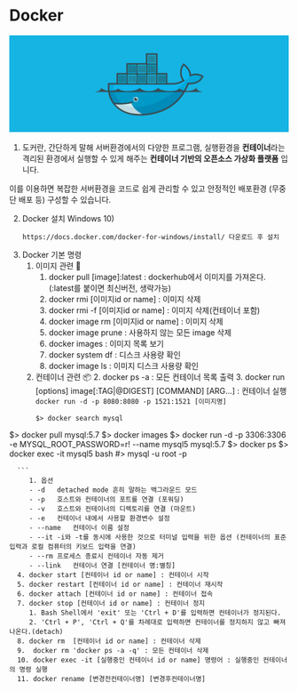 # Docker
<img src="./docker.jpg" title="Docker Title" alt="Docker_Whale"></img><br/>
1. 도커란, 간단하게 말해 서버환경에서의 다양한 프로그램, 실행환경을 **컨테이너**라는 격리된 환경에서 실행할 수 있게 해주는 **컨테이너 기반의 오픈소스 가상화 플랫폼** 입니다.

이를 이용하면 복잡한 서버환경을 코드로 쉽게 관리할 수 있고 안정적인 배포환경 (무중단 배포 등) 구성할 수 있습니다.

2. Docker 설치 Windows 10)   
   ```
   https://docs.docker.com/docker-for-windows/install/ 다운로드 후 설치
   ```
3. Docker 기본 명령
   1. 이미지 관련 📜
      1. docker pull [image]:latest : dockerhub에서 이미지를 가져온다.
         (:latest를 붙이면 최신버전, 생략가능)
      1. docker rmi [이미지id or name] :  이미지 삭제
      2. docker rmi -f [이미지id or name] : 이미지 삭제(컨테이너 포함)
      4. docker image rm [이미지id or name] : 이미지 삭제
      5. docker image prune : 사용하지 않는 모든 image 삭제
      6. docker images : 이미지 목록 보기
      7. docker system df : 디스크 사용량 확인
      8. docker image ls : 이미지 디스크 사용량 확인
   2. 컨테이너 관련 📦
      2. docker ps -a : 모든 컨테이너 목록 출력
      3. docker run [options] image[:TAG|@DIGEST] [COMMAND] [ARG...] : 컨테이너 실행
      ``` docker run -d -p 8080:8080 -p 1521:1521 [이미지명]```
      ```
      $> docker search mysql
$> docker pull mysql:5.7
$> docker images
$> docker run -d -p 3306:3306 -e MYSQL_ROOT_PASSWORD=r! --name mysql5 mysql:5.7
$> docker ps
$> docker exec -it mysql5 bash
#> mysql -u root -p

      ```
         1. 옵션
         - -d	detached mode 흔히 말하는 백그라운드 모드
         - -p	호스트와 컨테이너의 포트를 연결 (포워딩)
         - -v	호스트와 컨테이너의 디렉토리를 연결 (마운트)
         - -e	컨테이너 내에서 사용할 환경변수 설정
         - --name	컨테이너 이름 설정
         - --it	-i와 -t를 동시에 사용한 것으로 터미널 입력을 위한 옵션 (컨테이너의 표준 입력과 로컬 컴퓨터의 키보드 입력을 연결)
         - --rm	프로세스 종료시 컨테이너 자동 제거
         - --link	컨테이너 연결 [컨테이너 명:별칭]
      4. docker start [컨테이너 id or name] : 컨테이너 시작
      5. docker restart [컨테이너 id or name] : 컨테이너 재시작
      6. docker attach [컨테이너 id or name] : 컨테이너 접속
      7. docker stop [컨테이너 id or name] : 컨테이너 정지
         1. Bash Shell에서 'exit' 또는 'Ctrl + D'를 입력하면 컨테이너가 정지된다.
         2. 'Ctrl + P', 'Ctrl + Q'를 차례대로 입력하면 컨테이너를 정지하지 않고 빠져나온다.(detach)
      8. docker rm  [컨테이너 id or name] : 컨테이너 삭제
      9.  docker rm 'docker ps -a -q' : 모든 컨테이너 삭제
      10. docker exec -it [실행중인 컨테이너 id or name] 명령어 : 실행중인 컨테이너의 명령 실행
      11. docker rename [변경전컨테이너명] [변경후컨테이너명]